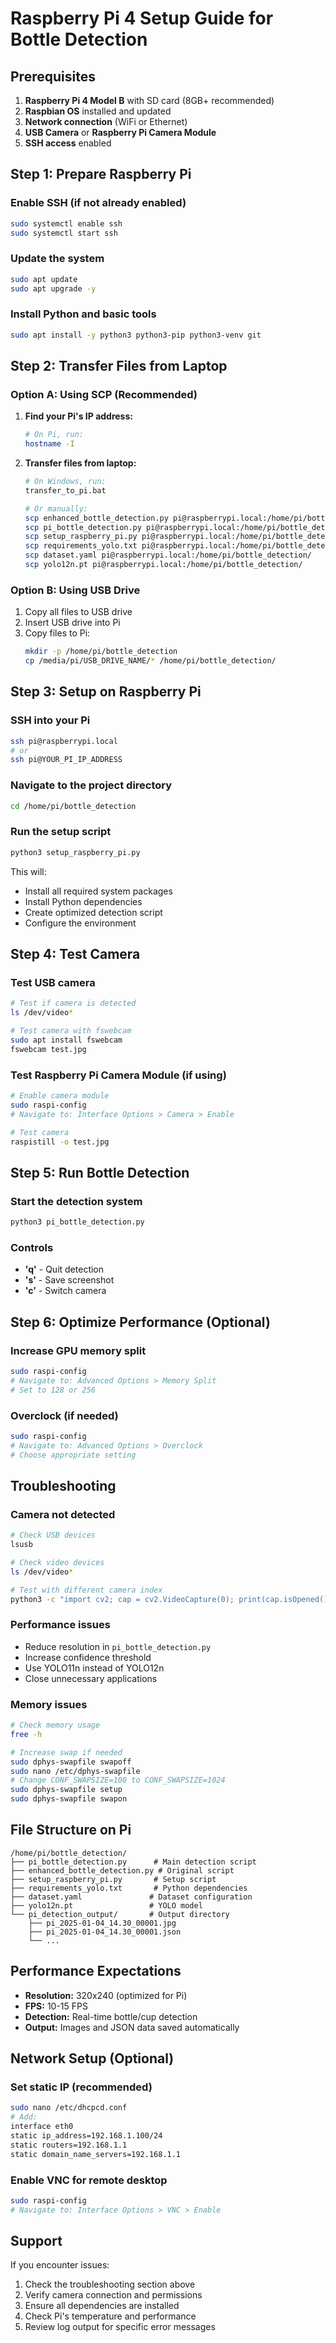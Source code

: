 # Raspberry Pi 4 Setup Guide for Bottle Detection

## Prerequisites

1. **Raspberry Pi 4 Model B** with SD card (8GB+ recommended)
2. **Raspbian OS** installed and updated
3. **Network connection** (WiFi or Ethernet)
4. **USB Camera** or **Raspberry Pi Camera Module**
5. **SSH access** enabled

## Step 1: Prepare Raspberry Pi

### Enable SSH (if not already enabled)
```bash
sudo systemctl enable ssh
sudo systemctl start ssh
```

### Update the system
```bash
sudo apt update
sudo apt upgrade -y
```

### Install Python and basic tools
```bash
sudo apt install -y python3 python3-pip python3-venv git
```

## Step 2: Transfer Files from Laptop

### Option A: Using SCP (Recommended)
1. **Find your Pi's IP address:**
   ```bash
   # On Pi, run:
   hostname -I
   ```

2. **Transfer files from laptop:**
   ```bash
   # On Windows, run:
   transfer_to_pi.bat
   
   # Or manually:
   scp enhanced_bottle_detection.py pi@raspberrypi.local:/home/pi/bottle_detection/
   scp pi_bottle_detection.py pi@raspberrypi.local:/home/pi/bottle_detection/
   scp setup_raspberry_pi.py pi@raspberrypi.local:/home/pi/bottle_detection/
   scp requirements_yolo.txt pi@raspberrypi.local:/home/pi/bottle_detection/
   scp dataset.yaml pi@raspberrypi.local:/home/pi/bottle_detection/
   scp yolo12n.pt pi@raspberrypi.local:/home/pi/bottle_detection/
   ```

### Option B: Using USB Drive
1. Copy all files to USB drive
2. Insert USB drive into Pi
3. Copy files to Pi:
   ```bash
   mkdir -p /home/pi/bottle_detection
   cp /media/pi/USB_DRIVE_NAME/* /home/pi/bottle_detection/
   ```

## Step 3: Setup on Raspberry Pi

### SSH into your Pi
```bash
ssh pi@raspberrypi.local
# or
ssh pi@YOUR_PI_IP_ADDRESS
```

### Navigate to the project directory
```bash
cd /home/pi/bottle_detection
```

### Run the setup script
```bash
python3 setup_raspberry_pi.py
```

This will:
- Install all required system packages
- Install Python dependencies
- Create optimized detection script
- Configure the environment

## Step 4: Test Camera

### Test USB camera
```bash
# Test if camera is detected
ls /dev/video*

# Test camera with fswebcam
sudo apt install fswebcam
fswebcam test.jpg
```

### Test Raspberry Pi Camera Module (if using)
```bash
# Enable camera module
sudo raspi-config
# Navigate to: Interface Options > Camera > Enable

# Test camera
raspistill -o test.jpg
```

## Step 5: Run Bottle Detection

### Start the detection system
```bash
python3 pi_bottle_detection.py
```

### Controls
- **'q'** - Quit detection
- **'s'** - Save screenshot
- **'c'** - Switch camera

## Step 6: Optimize Performance (Optional)

### Increase GPU memory split
```bash
sudo raspi-config
# Navigate to: Advanced Options > Memory Split
# Set to 128 or 256
```

### Overclock (if needed)
```bash
sudo raspi-config
# Navigate to: Advanced Options > Overclock
# Choose appropriate setting
```

## Troubleshooting

### Camera not detected
```bash
# Check USB devices
lsusb

# Check video devices
ls /dev/video*

# Test with different camera index
python3 -c "import cv2; cap = cv2.VideoCapture(0); print(cap.isOpened())"
```

### Performance issues
- Reduce resolution in `pi_bottle_detection.py`
- Increase confidence threshold
- Use YOLO11n instead of YOLO12n
- Close unnecessary applications

### Memory issues
```bash
# Check memory usage
free -h

# Increase swap if needed
sudo dphys-swapfile swapoff
sudo nano /etc/dphys-swapfile
# Change CONF_SWAPSIZE=100 to CONF_SWAPSIZE=1024
sudo dphys-swapfile setup
sudo dphys-swapfile swapon
```

## File Structure on Pi

```
/home/pi/bottle_detection/
├── pi_bottle_detection.py      # Main detection script
├── enhanced_bottle_detection.py # Original script
├── setup_raspberry_pi.py       # Setup script
├── requirements_yolo.txt       # Python dependencies
├── dataset.yaml               # Dataset configuration
├── yolo12n.pt                 # YOLO model
└── pi_detection_output/       # Output directory
    ├── pi_2025-01-04_14.30_00001.jpg
    ├── pi_2025-01-04_14.30_00001.json
    └── ...
```

## Performance Expectations

- **Resolution:** 320x240 (optimized for Pi)
- **FPS:** 10-15 FPS
- **Detection:** Real-time bottle/cup detection
- **Output:** Images and JSON data saved automatically

## Network Setup (Optional)

### Set static IP (recommended)
```bash
sudo nano /etc/dhcpcd.conf
# Add:
interface eth0
static ip_address=192.168.1.100/24
static routers=192.168.1.1
static domain_name_servers=192.168.1.1
```

### Enable VNC for remote desktop
```bash
sudo raspi-config
# Navigate to: Interface Options > VNC > Enable
```

## Support

If you encounter issues:
1. Check the troubleshooting section above
2. Verify camera connection and permissions
3. Ensure all dependencies are installed
4. Check Pi's temperature and performance
5. Review log output for specific error messages
